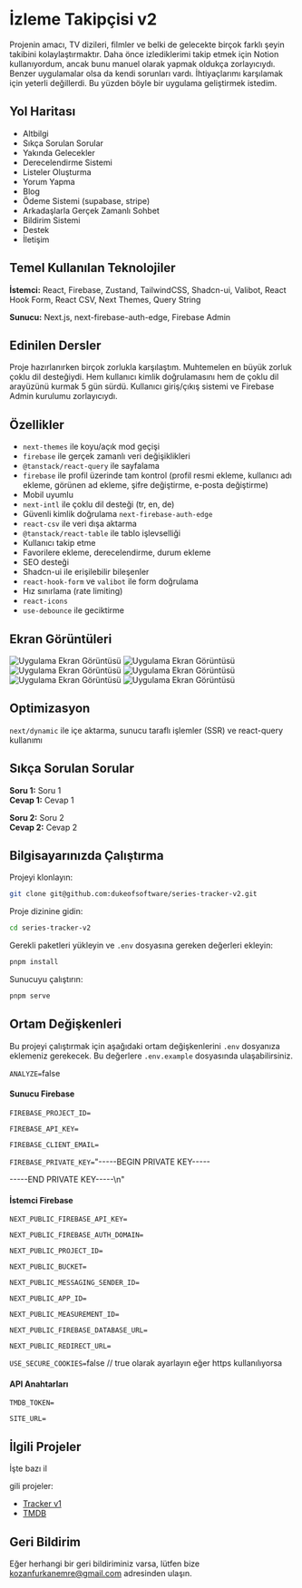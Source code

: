 # İzleme Takipçisi v2

Projenin amacı, TV dizileri, filmler ve belki de gelecekte birçok farklı şeyin takibini kolaylaştırmaktır. Daha önce izlediklerimi takip etmek için Notion kullanıyordum, ancak bunu manuel olarak yapmak oldukça zorlayıcıydı. Benzer uygulamalar olsa da kendi sorunları vardı. İhtiyaçlarımı karşılamak için yeterli değillerdi. Bu yüzden böyle bir uygulama geliştirmek istedim.

## Yol Haritası

- Altbilgi
- Sıkça Sorulan Sorular
- Yakında Gelecekler
- Derecelendirme Sistemi
- Listeler Oluşturma
- Yorum Yapma
- Blog
- Ödeme Sistemi (supabase, stripe)
- Arkadaşlarla Gerçek Zamanlı Sohbet
- Bildirim Sistemi
- Destek
- İletişim

## Temel Kullanılan Teknolojiler

**İstemci:** React, Firebase, Zustand, TailwindCSS, Shadcn-ui, Valibot, React Hook Form, React CSV, Next Themes, Query String

**Sunucu:** Next.js, next-firebase-auth-edge, Firebase Admin

## Edinilen Dersler

Proje hazırlanırken birçok zorlukla karşılaştım. Muhtemelen en büyük zorluk çoklu dil desteğiydi. Hem kullanıcı kimlik doğrulamasını hem de çoklu dil arayüzünü kurmak 5 gün sürdü. Kullanıcı giriş/çıkış sistemi ve Firebase Admin kurulumu zorlayıcıydı.

## Özellikler

- `next-themes` ile koyu/açık mod geçişi
- `firebase` ile gerçek zamanlı veri değişiklikleri
- `@tanstack/react-query` ile sayfalama
- `firebase` ile profil üzerinde tam kontrol (profil resmi ekleme, kullanıcı adı ekleme, görünen ad ekleme, şifre değiştirme, e-posta değiştirme)
- Mobil uyumlu
- `next-intl` ile çoklu dil desteği (tr, en, de)
- Güvenli kimlik doğrulama `next-firebase-auth-edge`
- `react-csv` ile veri dışa aktarma
- `@tanstack/react-table` ile tablo işlevselliği
- Kullanıcı takip etme
- Favorilere ekleme, derecelendirme, durum ekleme
- SEO desteği
- Shadcn-ui ile erişilebilir bileşenler
- `react-hook-form` ve `valibot` ile form doğrulama
- Hız sınırlama (rate limiting)
- `react-icons`
- `use-debounce` ile geciktirme

## Ekran Görüntüleri

![Uygulama Ekran Görüntüsü](https://github.com/dukeofsoftware/series-tracker-v2/assets/89215036/da96ca30-fabd-47d6-b72c-4af34718b816)
![Uygulama Ekran Görüntüsü](https://github.com/dukeofsoftware/series-tracker-v2/assets/89215036/992bc261-4795-4f40-a017-c0abf097bf1e)
![Uygulama Ekran Görüntüsü](https://github.com/dukeofsoftware/series-tracker-v2/assets/89215036/c4c71cb7-36b6-4131-b7cc-047f5af67baf)
![Uygulama Ekran Görüntüsü](https://github.com/dukeofsoftware/series-tracker-v2/assets/89215036/31179e16-4aa4-46bf-86ca-a208b56938ac)
![Uygulama Ekran Görüntüsü](https://github.com/dukeofsoftware/series-tracker-v2/assets/89215036/ca084fbf-d105-4e9a-97bc-97ef93da3a02)
![Uygulama Ekran Görüntüsü](https://github.com/dukeofsoftware/series-tracker-v2/assets/89215036/d97b9cfc-7054-4663-ae6b-f049ecac34ff)

## Optimizasyon

`next/dynamic` ile içe aktarma, sunucu taraflı işlemler (SSR) ve react-query kullanımı

## Sıkça Sorulan Sorular

**Soru 1:** Soru 1  
**Cevap 1:** Cevap 1

**Soru 2:** Soru 2  
**Cevap 2:** Cevap 2

## Bilgisayarınızda Çalıştırma

Projeyi klonlayın:

```bash
git clone git@github.com:dukeofsoftware/series-tracker-v2.git
```

Proje dizinine gidin:

```bash
cd series-tracker-v2
```

Gerekli paketleri yükleyin ve `.env` dosyasına gereken değerleri ekleyin:

```bash
pnpm install
```

Sunucuyu çalıştırın:

```bash
pnpm serve
```

## Ortam Değişkenleri

Bu projeyi çalıştırmak için aşağıdaki ortam değişkenlerini `.env` dosyanıza eklemeniz gerekecek. Bu değerlere `.env.example` dosyasında ulaşabilirsiniz.

`ANALYZE=`false

#### Sunucu Firebase

`FIREBASE_PROJECT_ID=`

`FIREBASE_API_KEY=` 

`FIREBASE_CLIENT_EMAIL=`

`FIREBASE_PRIVATE_KEY=`"-----BEGIN PRIVATE KEY-----

-----END PRIVATE KEY-----\n"

#### İstemci Firebase

`NEXT_PUBLIC_FIREBASE_API_KEY=`

`NEXT_PUBLIC_FIREBASE_AUTH_DOMAIN=`

`NEXT_PUBLIC_PROJECT_ID=`

`NEXT_PUBLIC_BUCKET=`

`NEXT_PUBLIC_MESSAGING_SENDER_ID=`

`NEXT_PUBLIC_APP_ID=`

`NEXT_PUBLIC_MEASUREMENT_ID=`

`NEXT_PUBLIC_FIREBASE_DATABASE_URL=`

`NEXT_PUBLIC_REDIRECT_URL=`

`USE_SECURE_COOKIES=`false // true olarak ayarlayın eğer https kullanılıyorsa

#### API Anahtarları

`TMDB_TOKEN=`

`SITE_URL=`

## İlgili Projeler

İşte bazı il

gili projeler:

- [Tracker v1](https://github.com/dukeofsoftware/series-tracker)
- [TMDB](https://www.themoviedb.org/)

## Geri Bildirim

Eğer herhangi bir geri bildiriminiz varsa, lütfen bize kozanfurkanemre@gmail.com adresinden ulaşın.
